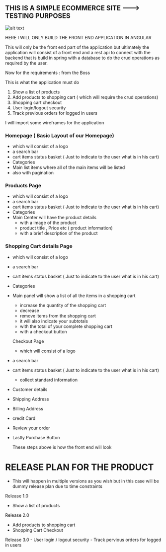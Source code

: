 ## THIS IS A SIMPLE ECOMMERCE SITE ---> TESTING PURPOSES

![alt text](https://app.diagrams.net/?lightbox=1&highlight=0000ff&edit=_blank&layers=1&nav=1&title=EcommerceShop.drawio#R5VjbctowEP0aHpPxPfYjGExoCTCQTNunjLCF0dS2XFkOpF%2FftZHBtwSaOplO6xnG1tFqZe3Zs5LpqXa4HzMUb%2B%2Boh4OeInn7njrsKYpsmjdwy5DnA2JZxgHwGfGE0QlYkZ9YgJJAU%2BLhpGLIKQ04iaugS6MIu7yCIcbormq2oUF11hj5uAGsXBQ00S%2FE41uByoZ16rjFxN%2BKqU1FLDhEhbFYSbJFHt2VIHXUU21GKT88hXsbB1nwirgcxjkv9B5fjOGIXzIgidbOQPfvFKwsb%2Bk39dPk6%2FhKeHlCQSoW3FOMAPwNNhTcZnENKMt7jB9p9qqDnqJu8qsMSQl%2FFiErwMzBVZIT2gcDWY%2F35RGGL%2B75bOsC6M%2FGD9P%2BEpoojKEdrZO4bMcKQ2c5n92D39FsWHTC2td1x4AdVlLASuVlFUbTyMNZiGTo3m0Jx6sYuVnvDjIasC0PA9GdcEa%2FY%2FsYEtVxVLiyxZIgaMNFeDHjeP8ib%2FIxG0BGmIaYs2cwEQNuRP4IAam6aO9K6WgKbFvKRLmQEBIS8I%2BuT1kCDyJRfiNplJakqYUVR14%2FUx%2B03AAlCXHz8CHGm3ApwAc%2F2Gto8mywStHQW4JRYAwHiJOnqvu2AIkZFpTkMhBcKFaVDE3Sqi4SmjIXi1FlMdYc6cYZRxAqH%2FOGo5yv47LfTqH6cbrX2nS%2FWiwnszF0D%2Bbz%2B6a4B337c0Pb76hjU1mrhtHUsSTZtiR1o2ND%2BuuErP23QjblGhlWLcaXCtmqs2pJ1%2FqHSlk%2FTyIJ81NOmSABDUnow6wBgY3TcQMSPwKz2SMN45RjlsDzEHG0Rgl%2BlBVzD7%2FrOPI70IOl1SKntOhBatOD%2Bl56MM9VxTeecpajVXZU6S8ml5YzCCt%2FrWZFNMK1ciUgFBA%2FymQJNGDABxlJBA60fdEREs%2FLpmktkqcy2lHVU%2Bssay0sa68IvXOSrY62PnEMfZhOYYy9fAB7ab4YLfv3k%2Fls1RXRMLXhmni96ZjaxkZ34zhON5SbSpVyvYXy46n2Qygviv2fCNu46POlANLj98xiMZ3YeU6Al%2BFoNRnPSrmR1ge%2B5RvmnykWWq1YyC1HpNbMqe%2FeF2QONE%2Ff3oe9%2BPQPhjr6BQ%3D%3D)

HERE I WILL ONLY BUILD THE FRONT END APPLICATION IN ANGULAR 

This will only be the front end part of the application but ultimately the application will consist of a front end and a rest api to connect with the backend that is build in 
spring with a database to do the crud operations as required by the user.

Now for the requirements : from the Boss

This is what the application must do
1. Show a list of products
2. Add products to shopping cart ( which will require the crud operations)
3. Shopping cart checkout
4. User login/logout security
5. Track previous orders for logged in users

I will import some wireframes for the application

### Homepage ( Basic Layout of our Homepage)
- which will consist of a logo
- a search bar 
- cart items status basket ( Just to indicate to the user what is in his cart)
- Categories 
- Main list items where all of the main items will be listed
- also with pagination 

### Products Page
- which will consist of a logo
- a search bar 
- cart items status basket ( Just to indicate to the user what is in his cart)
- Categories 
- Main Center will have the product details
  - with a image of the product
  - product title , Price etc ( product information)
  - with a brief description of the product

### Shopping Cart details Page
  - which will consist of a logo
- a search bar 
- cart items status basket ( Just to indicate to the user what is in his cart)
- Categories 
- Main panel will show a list of all the items in a shopping cart
  - increase the quantity of the shopping cart
  - decrease 
  - remove items from the shopping cart
  - it will also indicate your subtotals
  - with the total of your complete shopping cart
  - with a checkout button
  
  Checkout Page
    - which will consist of a logo
- a search bar 
- cart items status basket ( Just to indicate to the user what is in his cart)
  - collect standard information 
- Customer details
- Shipping Address
- Billing Address
- credit Card
- Review your order
- Lastly Purchase Button
  
  
  These steps above is how the front end will look
  
# RELEASE PLAN FOR THE PRODUCT
  -   This will happen in multiple versions as you wish but in this case will be dummy release plan due to time constraints
  
  Release 1.0
  - Show a list of products
  
  Release 2.0
   - Add products to shopping cart
   - Shopping Cart Checkout
  
  Release 3.0
    - User login / logout security
    - Track pervious orders for logged in users
   
  
  
  
  
  
  
  
  
  
  
  
  
  
  
  
  

